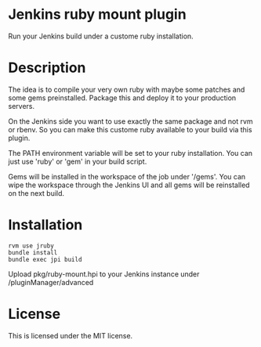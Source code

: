Jenkins ruby mount plugin
==========

Run your Jenkins build under a custome ruby installation.

# Description

The idea is to compile your very own ruby with maybe some patches and some gems preinstalled. Package
this and deploy it to your production servers.

On the Jenkins side you want to use exactly the same package and not rvm or rbenv. So you can
make this custome ruby available to your build via this plugin.
 
The PATH environment variable will be set to your ruby installation. You can just use 'ruby' or 'gem'
in your build script.

Gems will be installed in the workspace of the job under '/gems'. You can wipe the workspace through
the Jenkins UI and all gems will be reinstalled on the next build.

# Installation

    rvm use jruby
    bundle install
    bundle exec jpi build

Upload pkg/ruby-mount.hpi to your Jenkins instance under /pluginManager/advanced

# License
This is licensed under the MIT license.
